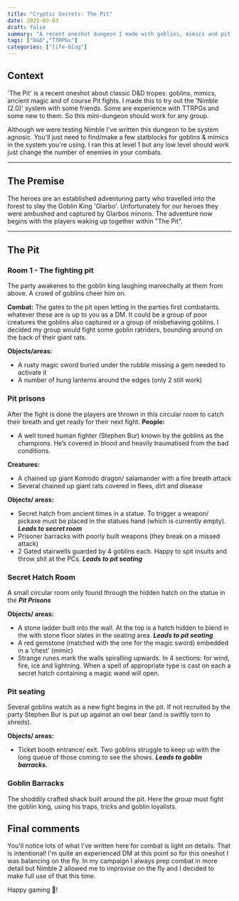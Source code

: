 ```yaml
---
title: "Cryptic Secrets: The Pit"
date: 2025-03-03
draft: false
summary: "A recent oneshot dungeon I made with goblins, mimics and pit fights"
tags: ["D&D","TTRPGs"]
categories: ["life-blog"]
---
```

## Context
'The Pit' is a recent oneshot about classic D&D tropes: goblins, mimics,  ancient magic and of course Pit fights.
I made this to try out the 'Nimble (2.0)' system with some friends. Some are experience with TTRPGs and some new to them. So this mini-dungeon should work for any group.

Although we were testing Nimble I've written this dungeon to be system agnosic. You'll just need to find/make a few statblocks for goblins & mimics in the system you're using. I ran this at level 1 but any low level should work just change the number of enemies in your combats.

---
## The Premise
The heroes are an established adventuring party who travelled into the forest to slay the Goblin King 'Glarbo'.
Unfortunately for our heroes they were ambushed and captured by Glarbos minons. The adventure now begins with the players waking up together within "The Pit".

---
## The Pit
### Room 1 - The fighting pit
The party awakenes to the goblin king laughing maniechally at them from above. A crowd of goblins cheer him on.

**Combat:** The gates to the pit open letting in the parties first combatants. whatever these are is up to you as a DM. It could be a group of poor creatures the goblins also captured or a group of misbehaving goblins. I decided my group would fight some goblin ratriders, bounding around on the back of their giant rats.

**Objects/areas:** 
- A rusty magic sword buried under the rubble  missing a gem needed to activate it
- A number of hung  lanterns around the edges (only 2 still work)


### Pit prisons 
After the fight is done the players are thrown in this circular room to catch their breath and get ready for their next fight.
**People:**
- A well toned human fighter (Stephen Bur) known by the goblins as the champions. He’s covered in blood and heavily traumatised from the bad conditions.

**Creatures:** 
- A chained up giant Komodo dragon/ salamander with a fire breath attack
- Several chained up giant rats covered in flees, dirt and disease

**Objects/ areas:**
- Secret hatch from ancient times in a statue. To trigger a weapon/ pickaxe must be placed in the statues hand (which is currently empty). _**Leads to secret room**_
- Prisoner barracks with poorly built weapons (they break on a missed attack)
- 2 Gated stairwells guarded by 4 goblins each. Happy to spit insults and throw shit at the PCs. _**Leads to pit seating**_

### Secret Hatch Room
A small circular room only found through the hidden hatch on the statue in the _**Pit Prisons**_

**Objects/ areas:**
- A stone ladder built into the wall. At the top is a hatch hidden to blend in the with stone floor slates in the seating area.  _**Leads to pit seating**_
- A red gemstone (matched with the one for the magic sword) embedded in a ‘chest’ (mimic)
- Strange runes mark the walls spiralling upwards. In 4 sections: for wind, fire, ice and lightning. When a spell of appropriate type is cast on each a secret hatch containing a magic wand will open.

### Pit seating
Several goblins watch as a new fight begins in the pit. If not recruited by the party Stephen Bur is put up against an owl bear (and is swiftly torn to shreds).

**Objects/ areas:**
- Ticket booth entrance/ exit. Two goblins struggle to keep up with the long queue of those coming to see the shows. _**Leads to goblin barracks.**_

### Goblin Barracks
The shoddily crafted shack built around the pit. Here the group must fight the goblin king, using his traps, tricks and goblin loyalists.

## Final comments
You'll notice lots of what I've written here for combat is light on details. That is intentional! I'm quite an experienced DM at this point so for this oneshot I was balancing on the fly. In my campaign I always prep combat in more detail but Nimble 2 allowed me to improvise on the fly and I decided to make full use of that this time.

Happy gaming 🐉!